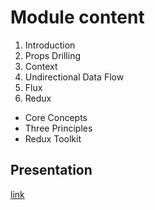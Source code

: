 # Module content

1. Introduction
2. Props Drilling
3. Context
4. Undirectional Data Flow
5. Flux
6. Redux

- Core Concepts
- Three Principles
- Redux Toolkit

## Presentation

[link](https://rolling-scopes-school.github.io/react-native-course/state_management/presentation.html)
